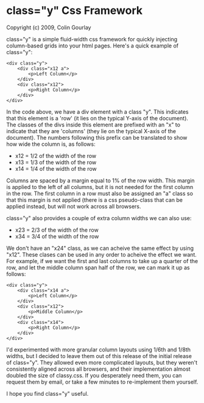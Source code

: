 class="y" Css Framework
=========================

Copyright (c) 2009, Colin Gourlay

class="y" is a simple fluid-width css framework for quickly injecting column-based grids into your html pages. Here's a quick example of class="y":

    <div class="y">
        <div class="x12 a">
            <p>Left Column</p>
        </div>
        <div class="x12">
            <p>Right Column</p>
        </div>
    </div>

In the code above, we have a div element with a class "y". This indicates that this element is a 'row' (it lies on the typical Y-axis of the document). The classes of the divs inside this element are prefixed with an "x" to indicate that they are 'columns' (they lie on the typical X-axis of the document). The numbers following this prefix can be translated to show how wide the column is, as follows:

* x12 = 1/2 of the width of the row
* x13 = 1/3 of the width of the row
* x14 = 1/4 of the width of the row
    
Columns are spaced by a margin equal to 1% of the row width. This margin is applied to the left of all columns, but it is not needed for the first column in the row. The first column in a row must also be assigned an "a" class so that this margin is not applied (there is a css pseudo-class that can be applied instead, but will not work across all browsers.

class="y" also provides a couple of extra column widths we can also use:

* x23 = 2/3 of the width of the row
* x34 = 3/4 of the width of the row

We don't have an "x24" class, as we can acheive the same effect by using "x12". These clases can be used in any order to acheive the effect we want. For example, if we want the first and last columns to take up a quarter of the row, and let the middle column span half of the row, we can mark it up as follows:

    <div class="y">
        <div class="x14 a">
            <p>Left Column</p>
        </div>
        <div class="x12">
            <p>Middle Column</p>
        </div>
        <div class="x14">
            <p>Right Column</p>
        </div>
    </div>
    
I'd experimented with more granular column layouts using 1/6th and 1/8th widths, but I decided to leave them out of this release of the initial release of class="y". They allowed even more complicated layouts, but they weren't consistently aligned across all browsers, and their implementation almost doubled the size of classy.css. If you desperately need them, you can request them by email, or take a few minutes to re-implement them yourself.

I hope you find class="y" useful.
